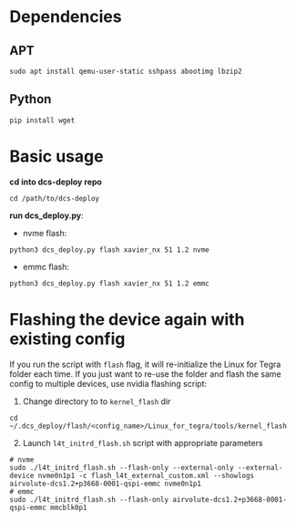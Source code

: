 
  

# Dependencies
## APT

```  
sudo apt install qemu-user-static sshpass abootimg lbzip2  
```    
## Python
```
pip install wget  
```

# Basic usage
**cd into dcs-deploy repo**
```
cd /path/to/dcs-deploy
```
**run dcs_deploy.py**:
- nvme flash:
```
python3 dcs_deploy.py flash xavier_nx 51 1.2 nvme
```
- emmc flash:
```
python3 dcs_deploy.py flash xavier_nx 51 1.2 emmc
```

# Flashing the device again with existing config
If you run the script with `flash` flag, it will re-initialize the Linux for Tegra folder each time. If you just want to re-use the folder and flash the same config to multiple devices, use nvidia flashing script:
 
1. Change directory to to `kernel_flash` dir

```
cd ~/.dcs_deploy/flash/<config_name>/Linux_for_tegra/tools/kernel_flash
```

2. Launch `l4t_initrd_flash.sh` script with appropriate parameters
```
# nvme
sudo ./l4t_initrd_flash.sh --flash-only --external-only --external-device nvme0n1p1 -c flash_l4t_external_custom.xml --showlogs airvolute-dcs1.2+p3668-0001-qspi-emmc nvme0n1p1
# emmc
sudo ./l4t_initrd_flash.sh --flash-only airvolute-dcs1.2+p3668-0001-qspi-emmc mmcblk0p1
```
